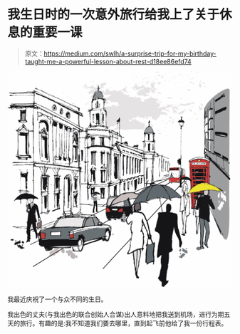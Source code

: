 # 我生日时的一次意外旅行给我上了关于休息的重要一课

> 原文：<https://medium.com/swlh/a-surprise-trip-for-my-birthday-taught-me-a-powerful-lesson-about-rest-d18ee86efd74>

![](img/60de4cd18a99ab22893faca34a540bdc.png)

我最近庆祝了一个与众不同的生日。

我出色的丈夫(与我出色的联合创始人合谋)出人意料地把我送到机场，进行为期五天的旅行。有趣的是:我不知道我们要去哪里，直到起飞前他给了我一份行程表。